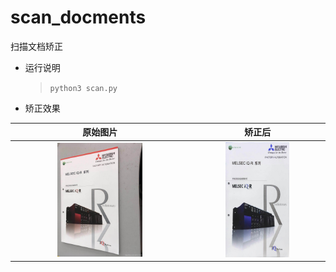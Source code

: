 # scan_docments
扫描文档矫正

+ 运行说明
    >  `python3 scan.py`

+ 矫正效果

|原始图片|矫正后|
|:--:|:--:|
|<img src="imgs/image.jpg" width=50%>|<img src="imgs/image_save.jpg" width=50%>|